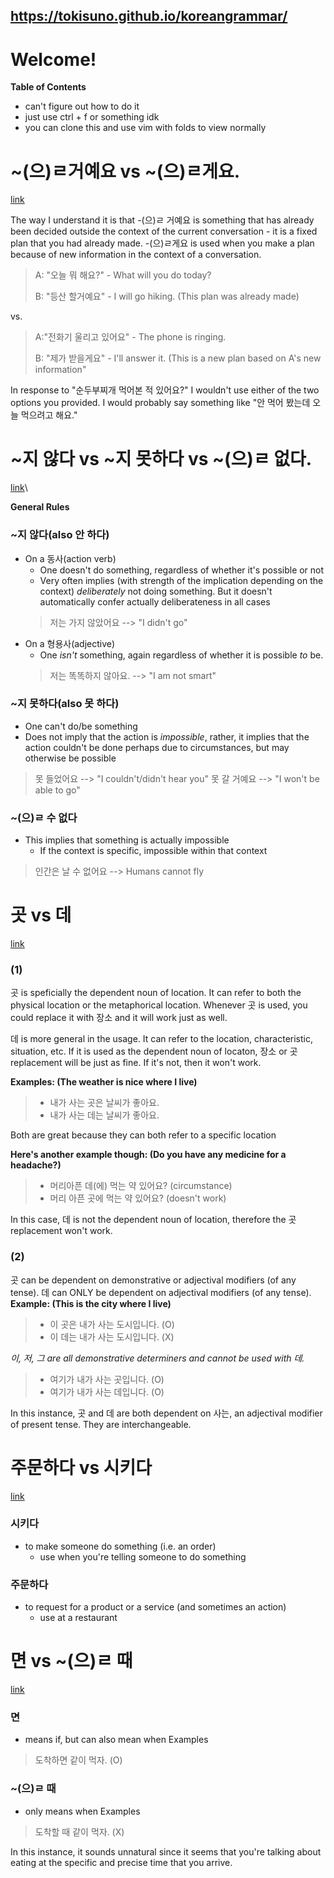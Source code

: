 ## https://tokisuno.github.io/koreangrammar/
# Welcome!

**Table of Contents**
- can't figure out how to do it
- just use ctrl + f or something idk
- you can clone this and use vim with folds to view normally

# ~(으)ㄹ거예요 vs ~(으)ㄹ게요.
[link](https://www.reddit.com/r/Korean/comments/tzvtyf/comment/i41tygp/?utm_source=share&utm_medium=web2x&context=3)

 The way I understand it is that -(으)ㄹ 거예요 is something that has already been decided outside the context of the current conversation - it is a fixed plan that you had already made. -(으)ㄹ게요 is used when you make a plan because of new information in the context of a conversation.

>A: "오늘 뭐 해요?" - What will you do today?
>
>B: "등산 할거예요" - I will go hiking. (This plan was already made)

vs.

>A:"전화기 울리고 있어요" - The phone is ringing.
>
>B: "제가 받을게요" - I'll answer it. (This is a new plan based on A's new information"

 In response to "순두부찌개 먹어본 적 있어요?" I wouldn't use either of the two options you provided. I would probably say something like "안 먹어 봤는데 오늘 먹으려고 해요."

# ~지 않다 vs ~지 못하다 vs ~(으)ㄹ 없다. 

[link](https://korean.stackexchange.com/questions/181/what-is-the-difference-between-%EC%A7%80-%EC%95%8A%EB%8B%A4-%EC%A7%80-%EB%AA%BB%ED%95%98%EB%8B%A4-and-%E3%84%B9-%EC%9D%84-%EC%88%98-%EC%97%86%EB%8B%A4)\

**General Rules**
### ~지 않다(also 안 하다)
- On a 동사(action verb)
    - One doesn't do something, regardless of whether it's possible or not
    - Very often implies (with strength of the implication depending on the context) *deliberately* not doing something. But it doesn't automatically confer actually deliberateness in all cases
    > 저는 가지 않았어요 --> "I didn't go"
- On a 형용사(adjective)
    - One *isn't* something, again regardless of whether it is possible *to* be.
    > 저는 똑똑하지 않아요. --> "I am not smart"

### ~지 못하다(also 못 하다)
- One can't do/be something
- Does not imply that the action is *impossible*, rather, it implies that the action couldn't be done perhaps due to circumstances, but may otherwise be possible
> 못 들었어요 --> "I couldn't/didn't hear you"
> 못 갈 거예요 --> "I won't be able to go"

### ~(으)ㄹ 수 없다
- This implies that something is actually impossible 
    - If the context is specific, impossible within that context

> 인간은 날 수 없어요 --> Humans cannot fly

# 곳 vs 데
[link](https://www.reddit.com/r/Korean/comments/25jk1v/difference_in_usage_of_%EA%B3%B3_vs_%EB%8D%B0_for_place/chii09c/?utm_source=share&utm_medium=web2x&context=3)
### (1)
 곳 is speficially the dependent noun of location. It can refer to both the physical location or the metaphorical location. Whenever 곳 is used, you could replace it with 장소 and it will work just as well.

 데 is more general in the usage. It can refer to the location, characteristic, situation, etc. If it is used as the dependent noun of locaton, 장소 or 곳 replacement will be just as fine. If it's not, then it won't work.

**Examples: (The weather is nice where I live)**
 >- 내가 사는 곳은 날씨가 좋아요.
 >- 내가 사는 데는 날씨가 좋아요.

 Both are great because they can both refer to a specific location

**Here's another example though: (Do you have any medicine for a headache?)**
 >- 머리아픈 데(에) 먹는 약 있어요? (circumstance)
 >- 머리 아픈 곳에 먹는 약 있어요? (doesn't work)

 In this case, 데 is not the dependent noun of location, therefore the 곳 replacement won't work.

### (2)
 곳 can be dependent on demonstrative or adjectival modifiers (of any tense). 데 can ONLY be dependent on adjectival modifiers (of any tense).
 **Example: (This is the city where I live)**
 >- 이 곳은 내가 사는 도시입니다. (O)
 >- 이 데는 내가 사는 도시입니다. (X)
 >
 *이, 저, 그 are all demonstrative determiners and cannot be used with 데.*
 >- 여기가 내가 사는 곳입니다. (O)
 >- 여기가 내가 사는 데입니다. (O)

 In this instance, 곳 and 데 are both dependent on 사는, an adjectival modifier of present tense. They are interchangeable.
 
# 주문하다 vs 시키다
[link](https://www.reddit.com/r/Korean/comments/24izo6/comment/ch7llhu/?utm_source=share&utm_medium=web2x&context=3)

### 시키다
 - to make someone do something (i.e. an order)
   * use when you're telling someone to do something

### 주문하다
 - to request for a product or a service (and sometimes an action)
   * use at a restaurant

# 면 vs ~(으)ㄹ 때
[link](https://www.reddit.com/r/Korean/comments/6hgjaa/comment/diylww1/?utm_source=share&utm_medium=web2x&context=3)

### 면
 - means if, but can also mean when
 Examples
 > 도착하면 같이 먹자. (O)
  
### ~(으)ㄹ 때
 - only means when
 Examples
 > 도착할 때 같이 먹자. (X)

 In this instance, it sounds unnatural since it seems that you're talking about eating at the specific and precise time that you arrive.


